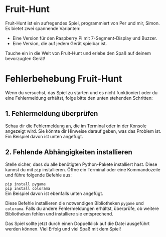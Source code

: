 <div id="post-content-4959" class="post-content-container">
                            <div class="container">
        <h1>Fruit-Hunt</h1>
        <p><span class="highlight">Fruit-Hunt</span> ist ein aufregendes Spiel, programmiert von Per und mir, Simon. Es bietet zwei spannende Varianten:</p>
        <ul>
            <li>Eine Version für den <span class="highlight">Raspberry Pi</span> mit 7-Segment-Display und Buzzer.</li>
            <li>Eine Version, die auf jedem Gerät spielbar ist.</li>
        </ul>
        <p>Tauche ein in die Welt von Fruit-Hunt und erlebe den Spaß auf deinem bevorzugten Gerät!</p>
    </div>
                        </div>
<div id="post-content-4963" class="post-content-container">
                                        <h1>Fehlerbehebung Fruit-Hunt</h1>
<p>Wenn du versuchst, das Spiel zu starten und es nicht funktioniert oder du eine Fehlermeldung erhältst, folge bitte den unten stehenden Schritten:</p>

<h2>1. Fehlermeldung überprüfen</h2>
<p>Schau dir die Fehlermeldung an, die im Terminal oder in der Konsole angezeigt wird. Sie könnte dir Hinweise darauf geben, was das Problem ist. Ein Beispiel davon ist unten angefügt.<br></p>

<h2>2. Fehlende Abhängigkeiten installieren</h2>
<p>Stelle sicher, dass du alle benötigten Python-Pakete installiert hast. Diese kannst du mit <code>pip</code> installieren. Öffne ein Terminal oder eine Kommandozeile und führe folgende Befehle aus:</p>

<div class="pip-command">
    <code>pip install pygame</code>
</div>
<div class="pip-command">
    <code>pip install colorama</code>
</div>
Ein Beispiel davon ist ebenfalls unten angefügt.<br>

<p>Diese Befehle installieren die notwendigen Bibliotheken <code>pygame</code> und <code>colorama</code>. Falls du andere Fehlermeldungen erhältst, überprüfe, ob weitere Bibliotheken fehlen und installiere sie entsprechend.</p>
<p>Das Spiel sollte jetzt durch einen Doppelklick auf die Datei ausgeführt werden können. Viel Erfolg und viel Spaß mit dem Spiel!</p>
                                    </div>
